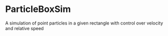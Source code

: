 # ParticleBoxSim
A simulation of point particles in a given rectangle with control over velocity and relative speed
